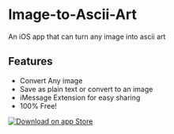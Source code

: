 # Image-to-Ascii-Art
An iOS app that can turn any image into ascii art

## Features
- Convert Any image
- Save as plain text or convert to an image
- iMessage Extension for easy sharing
- 100% Free!

[![Download on app Store](https://developer.apple.com/app-store/marketing/guidelines/images/badge-download-on-the-app-store.svg)](https://appstore.com)
